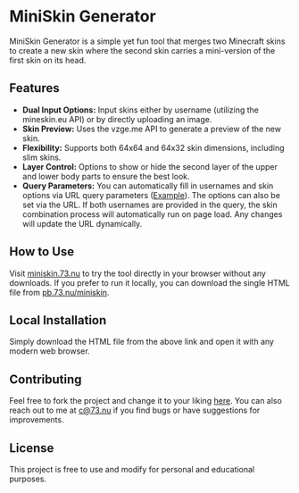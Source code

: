 # MiniSkin Generator

MiniSkin Generator is a simple yet fun tool that merges two Minecraft skins to create a new skin where the second skin carries a mini-version of the first skin on its head.

## Features

- **Dual Input Options:** Input skins either by username (utilizing the mineskin.eu API) or by directly uploading an image.
- **Skin Preview:** Uses the vzge.me API to generate a preview of the new skin.
- **Flexibility:** Supports both 64x64 and 64x32 skin dimensions, including slim skins.
- **Layer Control:** Options to show or hide the second layer of the upper and lower body parts to ensure the best look.
- **Query Parameters:** You can automatically fill in usernames and skin options via URL query parameters ([Example](https://miniskin.73.nu/?head=Chris500&carrier=v3v&s1x32=false&jacket=false&s2x32=false&slim=false)). The options can also be set via the URL. If both usernames are provided in the query, the skin combination process will automatically run on page load. Any changes will update the URL dynamically.
 
  
## How to Use

Visit [miniskin.73.nu](https://miniskin.73.nu) to try the tool directly in your browser without any downloads. If you prefer to run it locally, you can download the single HTML file from [pb.73.nu/miniskin](https://pb.73.nu/miniskin).

## Local Installation

Simply download the HTML file from the above link and open it with any modern web browser.

## Contributing

Feel free to fork the project and change it to your liking [here](https://pb.73.nu/miniskin/fork). You can also reach out to me at [c@73.nu](mailto:c@73.nu) if you find bugs or have suggestions for improvements.

## License

This project is free to use and modify for personal and educational purposes.
